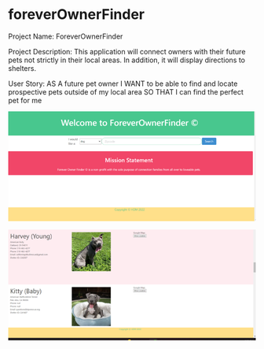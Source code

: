 # foreverOwnerFinder
Project Name: ForeverOwnerFinder

Project Description: This application will connect owners with their future pets not strictly in their local areas. In addition, it will display directions to shelters.

User Story: AS A future pet owner I WANT to be able to find and locate prospective pets outside of my local area SO THAT I can find the perfect pet for me

![](./assets/extra/image.png)

![](./assets/extra/image%20(1).png)

